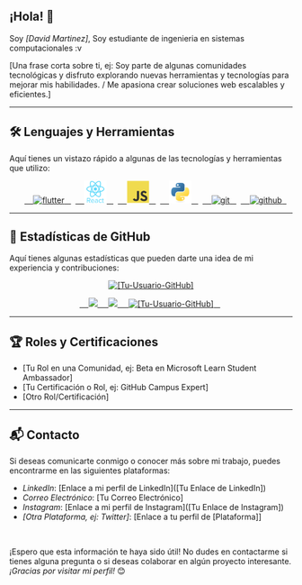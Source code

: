 ## ¡Hola! 👋 

Soy *[David Martinez]*, Soy estudiante de ingenieria en sistemas computacionales :v

[Una frase corta sobre ti, ej: Soy parte de algunas comunidades tecnológicas y disfruto explorando nuevas herramientas y tecnologías para mejorar mis habilidades. / Me apasiona crear soluciones web escalables y eficientes.]

---

## 🛠️ Lenguajes y Herramientas

Aquí tienes un vistazo rápido a algunas de las tecnologías y herramientas que utilizo:

<p align="center">
    <a href="https://flutter.dev" target="_blank" rel="noreferrer">
    <img src="https://www.vectorlogo.zone/logos/flutterio/flutterio-icon.svg" alt="flutter" width="40" height="40"/>
  </a> 
  <a href="https://reactjs.org/" target="_blank" rel="noreferrer">
    <img src="https://raw.githubusercontent.com/devicons/devicon/master/icons/react/react-original-wordmark.svg" alt="react" width="40" height="40"/>
  </a> 
  <a href="https://developer.mozilla.org/en-US/docs/Web/JavaScript" target="_blank" rel="noreferrer">
    <img src="https://raw.githubusercontent.com/devicons/devicon/master/icons/javascript/javascript-original.svg" alt="javascript" width="40" height="40"/>
  </a> 
  <a href="https://www.python.org" target="_blank" rel="noreferrer">
    <img src="https://raw.githubusercontent.com/devicons/devicon/master/icons/python/python-original.svg" alt="python" width="40" height="40"/>
  </a> 
  <a href="https://git-scm.com/" target="_blank" rel="noreferrer">
    <img src="https://www.vectorlogo.zone/logos/git-scm/git-scm-icon.svg" alt="git" width="40" height="40"/>
  </a> 
  <a href="https://github.com" target="_blank" rel="noreferrer">
    <img src="https://github.githubassets.com/images/modules/logos_page/Octocat.png" alt="github" width="40" height="40"/>
  </a> 
</p>

---

## 🚀 Estadísticas de GitHub

Aquí tienes algunas estadísticas que pueden darte una idea de mi experiencia y contribuciones:

<p align="center"> 
  <a href="https://github.com/[Tu-Usuario-GitHub]"><img src="https://github-profile-trophy.vercel.app/?username=[Tu-Usuario-GitHub]&theme=discord&column=-1" alt="[Tu-Usuario-GitHub]"/></a> 
</p>

<div align="center">
  <a href="https://github.com/[Tu-Usuario-GitHub]">
        <img height="100em" src="https://github-readme-stats.vercel.app/api?username=[Tu-Usuario-GitHub]&count_private=false&include_all_commits=true&show_icons=true&theme=tokyonight&hide_border=false&show_owner=true"/>
        <img height="100em" src="https://github-readme-stats.vercel.app/api/top-langs/?username=[Tu-Usuario-GitHub]&theme=tokyonight&hide_border=false&&layout=compact"/>
        <img height="100em" src="https://github-readme-streak-stats.herokuapp.com/?user=[Tu-Usuario-GitHub]&theme=tokyonight&hide_border=false&&layout=compact" alt="[Tu-Usuario-GitHub]"/>
  </a>  
</div>

---

## 🏆 Roles y Certificaciones

- [Tu Rol en una Comunidad, ej: Beta en Microsoft Learn Student Ambassador]
- [Tu Certificación o Rol, ej: GitHub Campus Expert]
- [Otro Rol/Certificación]

---

## 📬 Contacto

Si deseas comunicarte conmigo o conocer más sobre mi trabajo, puedes encontrarme en las siguientes plataformas:

- *LinkedIn*: [Enlace a mi perfil de LinkedIn]([Tu Enlace de LinkedIn])
- *Correo Electrónico*: [Tu Correo Electrónico]
- *Instagram*: [Enlace a mi perfil de Instagram]([Tu Enlace de Instagram])
- *[Otra Plataforma, ej: Twitter]*: [Enlace a tu perfil de [Plataforma]]

<br>

¡Espero que esta información te haya sido útil! No dudes en contactarme si tienes alguna pregunta o si deseas colaborar en algún proyecto interesante. *¡Gracias por visitar mi perfil!* 😊
